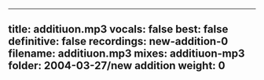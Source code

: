 
---
title: additiuon.mp3
vocals: false
best: false
definitive: false
recordings: new-addition-0
filename: additiuon.mp3
mixes: additiuon-mp3
folder: 2004-03-27/new addition
weight: 0
---
